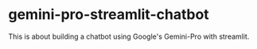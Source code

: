 # gemini-pro-streamlit-chatbot
This is about building a chatbot using Google's Gemini-Pro with streamlit.
